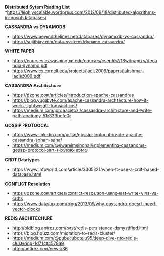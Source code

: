 
**Distributed Sytem Reading List**
 *https://highlyscalable.wordpress.com/2012/09/18/distributed-algorithms-in-nosql-databases/

**CASSANDRA vs DYNAMODB**
* https://www.beyondthelines.net/databases/dynamodb-vs-cassandra/
* https://sujithjay.com/data-systems/dynamo-cassandra/


**WHITE PAPER**
* https://courses.cs.washington.edu/courses/csep552/18wi/papers/decandia-dynamo.pdf
* https://www.cs.cornell.edu/projects/ladis2009/papers/lakshman-ladis2009.pdf


**CASSANDRA Architechure**
* https://dzone.com/articles/introduction-apache-cassandras
* https://blog.yugabyte.com/apache-cassandra-architecture-how-it-works-lightweight-transactions/
* https://medium.com/jorgeacetozi/cassandra-architecture-and-write-path-anatomy-51e339bcfe0c

**GOSSIP PROTOOCAL**
 * https://www.linkedin.com/pulse/gossip-protocol-inside-apache-cassandra-soham-saha/
 * https://medium.com/@swarnimsinghal/implementing-cassandras-gossip-protocol-part-1-b9fd161e5f49
 
 **CRDT Datatypes**
 * https://www.infoworld.com/article/3305321/when-to-use-a-crdt-based-database.html
 
 **CONFLICT Resolution**
 * https://dzone.com/articles/conflict-resolution-using-last-write-wins-vs-crdts
 * https://www.datastax.com/blog/2013/09/why-cassandra-doesnt-need-vector-clocks
 
 **REDIS ARCHITECHURE**
 * http://oldblog.antirez.com/post/redis-persistence-demystified.html
 * https://blog.houzz.com/migration-to-redis-cluster/
 * https://medium.com/@pubuduboteju95/deep-dive-into-redis-clustering-1d71484578a9
 * http://antirez.com/news/36
 
